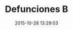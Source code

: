 ---
draft: true
layout: lab-single.hbs
title: Defunciones B
date: 2015-10-28 13:29:03
description: Quick sketch mapping violence (yearly homicides in Colombia) data with animation sprites.
image: https://farm6.staticflickr.com/5807/21889894503_f7ec3165fe_b.jpg
thumb: https://farm6.staticflickr.com/5807/21889894503_f7ec3165fe.jpg
libraries:
  - momentTimezone
gFont: "Inconsolata:400,700"
tags:
  - dataset-monitor
  - map
  - sketch
scripts:
  - Functions
---